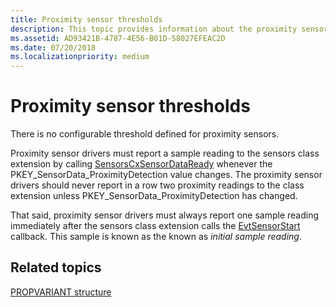 ```yaml
---
title: Proximity sensor thresholds
description: This topic provides information about the proximity sensor thresholds.
ms.assetid: AD93421B-4787-4E56-B01D-58027EFEAC2D
ms.date: 07/20/2018
ms.localizationpriority: medium
---
```


# Proximity sensor thresholds

There is no configurable threshold defined for proximity sensors.

Proximity sensor drivers must report a sample reading to the sensors class extension by calling [SensorsCxSensorDataReady](/windows-hardware/drivers/ddi/sensorscx/nf-sensorscx-sensorscxsensordataready) whenever the PKEY_SensorData_ProximityDetection value changes.
The proximity sensor drivers should never report in a row two proximity readings to the class extension unless PKEY_SensorData_ProximityDetection has changed.

That said, proximity sensor drivers must always report one sample reading immediately after the sensors class extension calls the [EvtSensorStart](/windows-hardware/drivers/ddi/sensorscx/ns-sensorscx-_sensor_controller_config) callback. This sample is known as the known as *initial sample reading*.

## Related topics


[PROPVARIANT structure](https://go.microsoft.com/fwlink/p/?linkid=313395)